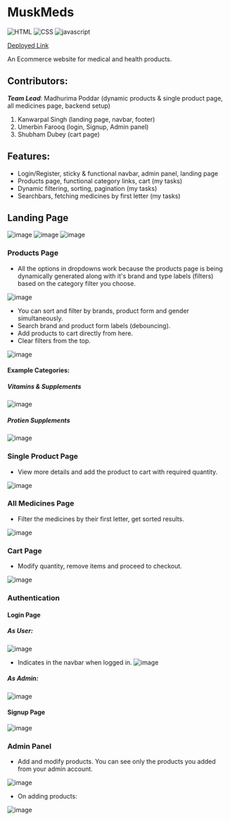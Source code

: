 # MuskMeds
![HTML](https://img.shields.io/badge/HTML5-E34F26?style=for-the-badge&logo=html5&logoColor=white)
![CSS](https://img.shields.io/badge/CSS3-1572B6?style=for-the-badge&logo=css3&logoColor=white)
![javascript](https://img.shields.io/badge/JavaScript-323330?style=for-the-badge&logo=javascript&logoColor=F7DF1E)

[Deployed Link](https://muddled-can-9800-rimraider639.vercel.app/)

An Ecommerce website for medical and health products.

## Contributors:
***Team Lead***: Madhurima Poddar (dynamic products & single product page, all medicines page, backend setup)
1) Kanwarpal Singh (landing page, navbar, footer)
2) Umerbin Farooq (login, Signup, Admin panel)
3) Shubham Dubey (cart page)

## Features:
- Login/Register, sticky & functional navbar, admin panel, landing page
- Products page, functional category links, cart (my tasks)
- Dynamic filtering, sorting, pagination (my tasks)
- Searchbars, fetching medicines by first letter (my tasks)

## Landing Page
![image](https://user-images.githubusercontent.com/112859531/222207347-892b0063-c0b9-4b9d-9cde-af2bc79831ca.png)
![image](https://user-images.githubusercontent.com/112859531/222207438-5e6e400f-c7fb-4896-af5c-e0e0535ce9f4.png)
![image](https://user-images.githubusercontent.com/112859531/222207955-55a796ce-ef14-4f30-9c12-bd7a60459f8e.png)

### Products Page
- All the options in dropdowns work because the products page is being dynamically generated along with it's brand and type labels (filters) based on the category filter you choose.

![image](https://user-images.githubusercontent.com/112859531/235893240-a0c186d9-7053-4bb0-8a37-74902819d987.png)

- You can sort and filter by brands, product form and gender simultaneously.
- Search brand and product form labels (debouncing).
- Add products to cart directly from here.
- Clear filters from the top.

![image](https://user-images.githubusercontent.com/112859531/235896753-d42b0b84-c433-476d-af3f-132479472990.png)

#### Example Categories:

##### Vitamins & Supplements

![image](https://user-images.githubusercontent.com/112859531/235893883-6501e841-2150-47e5-8b50-97d8db1356dc.png)

##### Protien Supplements

![image](https://user-images.githubusercontent.com/112859531/235893975-2a1a1a9e-274e-4b37-9de5-f91e3d4e20d8.png)

### Single Product Page

- View more details and add the product to cart with required quantity.

![image](https://user-images.githubusercontent.com/112859531/235897151-987e26f4-b338-456a-9008-df5c98cbb949.png)

### All Medicines Page

- Filter the medicines by their first letter, get sorted results.

![image](https://user-images.githubusercontent.com/112859531/235898069-8bcb0001-eea9-46b4-bbbd-d71854182934.png)


### Cart Page

- Modify quantity, remove items and proceed to checkout.

![image](https://user-images.githubusercontent.com/112859531/235897611-e47ca063-e509-4a46-860a-12e6934d14ce.png)

### Authentication

#### Login Page

##### As User: 
![image](https://user-images.githubusercontent.com/112859531/235898711-76d704cf-c03b-4a3f-b976-3098e09a44c5.png)

- Indicates in the navbar when logged in.
![image](https://user-images.githubusercontent.com/112859531/235899311-15dca368-afdc-4ee0-9932-3a2fff490680.png)

##### As Admin: 
![image](https://user-images.githubusercontent.com/112859531/235898916-360d7e27-3a79-49aa-96a2-3555a23ade65.png)

#### Signup Page

![image](https://user-images.githubusercontent.com/112859531/235898832-06fab603-ab67-472f-8ac0-f0d2619c4c18.png)

### Admin Panel
- Add and modify products. You can see only the products you added from your admin account.

![image](https://user-images.githubusercontent.com/112859531/235899926-00c9b6e8-2aa5-4f88-a2cd-b622f4795c89.png)

- On adding products:

![image](https://user-images.githubusercontent.com/112859531/235900310-20d6ce20-999c-4d52-b8bc-4f2acc50e9d9.png)


